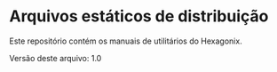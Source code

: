 # Arquivos estáticos de distribuição

Este repositório contém os manuais de utilitários do Hexagonix.

Versão deste arquivo: 1.0
